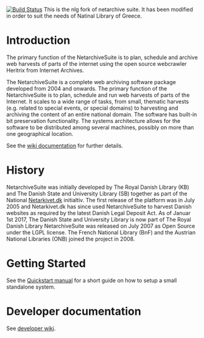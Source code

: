 [![Build Status](https://travis-ci.org/netarchivesuite/netarchivesuite.svg)](https://travis-ci.org/netarchivesuite/netarchivesuite)
This is the nlg fork of netarchive suite. It has been modified in order to suit the needs of Natinal Library of Greece.

Introduction
===========

The primary function of the NetarchiveSuite is to plan, schedule and
archive web harvests of parts of the internet using the open source webcrawler Heritrix from Internet Archives. 

The NetarchiveSuite is a complete web archiving software package developed from 2004 and onwards. 
The primary function of the NetarchiveSuite is to plan, schedule and run web harvests of parts of the Internet. 
It scales to a wide range of tasks, from small, thematic harvests (e.g. related to special events, or special 
domains) to harvesting and archiving the content of an entire national domain. The software has built-in bit 
preservation functionality. The systems architecture allows for the software to be distributed among several 
machines, possibly on more than one geographical location. 

See the [wiki documentation](https://sbforge.org/display/NAS/Documentation) for further details.

History
========
NetarchiveSuite was initially developed by The Royal Danish Library (KB) and The Danish State and University 
Library (SB) together as part of the National [Netarkivet.dk](http://netarkivet.dk">http://netarkivet.dk) initialtiv.
The first release of the platform was in July 2005 and Netarkivet.dk has since used NetarchiveSuite 
to harvest Danish websites as required by the latest Danish Legal Deposit Act.
As of Januar 1st 2017,  The Danish State and University Library is now part of The Royal Danish Library
NetarchiveSuite was released on July 2007 as Open Source under the LGPL license. The French National Library (BnF) 
and the Austrian National Libraries (ONB) joined the project in 2008.

Getting Started
===============

See the [Quickstart manual](https://sbforge.org/display/NASDOC/Quick+Start+Manual) for a short guide on how to 
setup a small standalone system.

Developer documentation
=======================

See [developer wiki](https://sbforge.org/display/NAS/Development).

